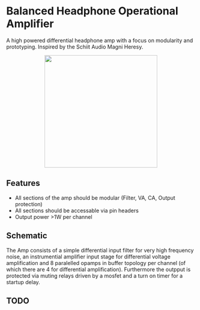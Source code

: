 # Balanced Headphone Operational Amplifier

A high powered differential headphone amp with a focus on modularity and prototyping. Inspired by the Schiit Audio Magni Heresy.

<p align="center">
  <a href="https://github.com">
    <img src="https://github.com/Stustup/C-Audio-BHOA/blob/332225ad11ce5fdea545c27f90542c3ff10ec40b/DSCF0732.JPG" height="300px">
  </a>
</p>

## Features

- All sections of the amp should be modular (Filter, VA, CA, Output protection)
- All sections should be accessable via pin headers
- Output power >1W per channel

## Schematic

The Amp consists of a simple differential input filter for very high frequency noise, an instrumential amplifier input stage for differential voltage amplification and 8 paralelled opamps in buffer topology per channel (of which there are 4 for differential amplification). Furthermore the outpput is protected via muting relays driven by a mosfet and a turn on timer for a startup delay. 

## TODO

